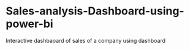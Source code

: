 # Sales-analysis-Dashboard-using-power-bi
Interactive dashbaoard of sales of a company using dashboard
